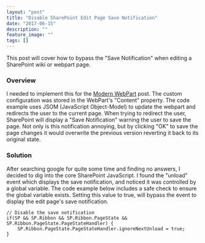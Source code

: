 ```yaml
---
layout: "post"
title: "Disable SharePoint Edit Page Save Notification"
date: "2017-06-15"
description: ""
feature_image: ""
tags: []
---
```


This post will cover how to bypass the "Save Notification" when editing a SharePoint wiki or webpart page.

<!--more-->

### Overview

I needed to implement this for the [Modern WebPart](https://dattabase.com/blog/sharepoint-2013-modern-webpart/) post. The custom configuration was stored in the WebPart's "Content" property. The code example uses JSOM (JavaScript Object-Model) to update the webpart and redirects the user to the current page. When trying to redirect the user, SharePoint will display a "Save Notification" warning the user to save the page. Not only is this notification annoying, but by clicking "OK" to save the page changes it would overwrite the previous version reverting it back to its original state.

### Solution

After searching google for quite some time and finding no answers, I decided to dig into the core SharePoint JavaScript. I found the "unload" event which displays the save notification, and noticed it was controlled by a global variable. The code example below includes a safe check to ensure the global variable exists. Setting this value to true, will bypass the event to display the edit page's save notification.

```
// Disable the save notification
if(SP && SP.Ribbon && SP.Ribbon.PageState && SP.Ribbon.PageState.PageStateHandler) {
    SP.Ribbon.PageState.PageStateHandler.ignoreNextUnload = true;
}

```
